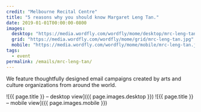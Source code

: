 ```yaml
---
credit: "Melbourne Recital Centre"
title: "5 reasons why you should know Margaret Leng Tan."
date: 2019-01-01T00:00:00-0800
images:
  desktop: "https://media.wordfly.com/wordfly/mome/desktop/mrc-leng-tan.jpg"
  grid: "https://media.wordfly.com/wordfly/mome/grid/mrc-leng-tan.jpg"
  mobile: "https://media.wordfly.com/wordfly/mome/mobile/mrc-leng-tan.jpg"
tags:
  - event
permalink: /emails/mrc-leng-tan/
---
```

We feature thoughtfully designed email campaigns created by arts and culture organizations from around the world.

![{{ page.title }} – desktop view]({{ page.images.desktop }})
![{{ page.title }} – mobile view]({{ page.images.mobile }})
